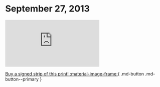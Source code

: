 # September 27, 2013

![](https://www.achewood.com/comic.php?date=09272013)

[Buy a signed strip of this print! :material-image-frame:](https://achewood-holiday-pop-up.myshopify.com/products/strip#09272013){ .md-button .md-button--primary }
